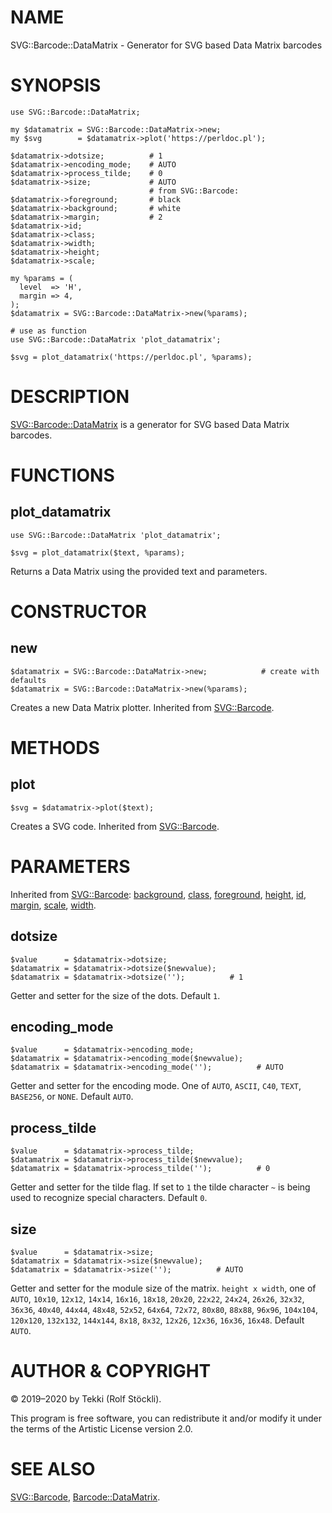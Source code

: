 # NAME

SVG::Barcode::DataMatrix - Generator for SVG based Data Matrix barcodes

# SYNOPSIS

    use SVG::Barcode::DataMatrix;

    my $datamatrix = SVG::Barcode::DataMatrix->new;
    my $svg        = $datamatrix->plot('https://perldoc.pl');

    $datamatrix->dotsize;          # 1
    $datamatrix->encoding_mode;    # AUTO
    $datamatrix->process_tilde;    # 0
    $datamatrix->size;             # AUTO
                                   # from SVG::Barcode:
    $datamatrix->foreground;       # black
    $datamatrix->background;       # white
    $datamatrix->margin;           # 2
    $datamatrix->id;
    $datamatrix->class;
    $datamatrix->width;
    $datamatrix->height;
    $datamatrix->scale;

    my %params = (
      level  => 'H',
      margin => 4,
    );
    $datamatrix = SVG::Barcode::DataMatrix->new(%params);

    # use as function
    use SVG::Barcode::DataMatrix 'plot_datamatrix';

    $svg = plot_datamatrix('https://perldoc.pl', %params);

# DESCRIPTION

[SVG::Barcode::DataMatrix](https://metacpan.org/pod/SVG%3A%3ABarcode%3A%3ADataMatrix) is a generator for SVG based Data Matrix barcodes.

# FUNCTIONS

## plot\_datamatrix

    use SVG::Barcode::DataMatrix 'plot_datamatrix';

    $svg = plot_datamatrix($text, %params);

Returns a Data Matrix using the provided text and parameters.

# CONSTRUCTOR

## new

    $datamatrix = SVG::Barcode::DataMatrix->new;            # create with defaults
    $datamatrix = SVG::Barcode::DataMatrix->new(%params);

Creates a new Data Matrix plotter. Inherited from [SVG::Barcode](https://metacpan.org/pod/SVG%3A%3ABarcode#new).

# METHODS

## plot

    $svg = $datamatrix->plot($text);

Creates a SVG code. Inherited from [SVG::Barcode](https://metacpan.org/pod/SVG%3A%3ABarcode#plot).

# PARAMETERS

Inherited from [SVG::Barcode](https://metacpan.org/pod/SVG%3A%3ABarcode):
[background](https://metacpan.org/pod/SVG%3A%3ABarcode#background),
[class](https://metacpan.org/pod/SVG%3A%3ABarcode#class),
[foreground](https://metacpan.org/pod/SVG%3A%3ABarcode#foreground),
[height](https://metacpan.org/pod/SVG%3A%3ABarcode#height),
[id](https://metacpan.org/pod/SVG%3A%3ABarcode#id),
[margin](https://metacpan.org/pod/SVG%3A%3ABarcode#margin),
[scale](https://metacpan.org/pod/SVG%3A%3ABarcode#scale),
[width](https://metacpan.org/pod/SVG%3A%3ABarcode#width).

## dotsize

    $value      = $datamatrix->dotsize;
    $datamatrix = $datamatrix->dotsize($newvalue);
    $datamatrix = $datamatrix->dotsize('');          # 1

Getter and setter for the size of the dots. Default `1`.

## encoding\_mode

    $value      = $datamatrix->encoding_mode;
    $datamatrix = $datamatrix->encoding_mode($newvalue);
    $datamatrix = $datamatrix->encoding_mode('');          # AUTO

Getter and setter for the encoding mode.
One of `AUTO`, `ASCII`, `C40`, `TEXT`, `BASE256`, or `NONE`. Default `AUTO`.

## process\_tilde

    $value      = $datamatrix->process_tilde;
    $datamatrix = $datamatrix->process_tilde($newvalue);
    $datamatrix = $datamatrix->process_tilde('');          # 0

Getter and setter for the tilde flag.
If set to `1` the tilde character `~` is being used to recognize special characters.
Default `0`.

## size

    $value      = $datamatrix->size;
    $datamatrix = $datamatrix->size($newvalue);
    $datamatrix = $datamatrix->size('');          # AUTO

Getter and setter for the module size of the matrix.  `height x width`, one of `AUTO`, `10x10`,
`12x12`, `14x14`, `16x16`, `18x18`, `20x20`, `22x22`, `24x24`, `26x26`, `32x32`, `36x36`,
`40x40`, `44x44`, `48x48`, `52x52`, `64x64`, `72x72`, `80x80`, `88x88`, `96x96`,
`104x104`, `120x120`, `132x132`, `144x144`, `8x18`, `8x32`, `12x26`, `12x36`, `16x36`,
`16x48`.  Default `AUTO`.

# AUTHOR & COPYRIGHT

© 2019–2020 by Tekki (Rolf Stöckli).

This program is free software, you can redistribute it and/or modify it under the terms of the
Artistic License version 2.0.

# SEE ALSO

[SVG::Barcode](https://metacpan.org/pod/SVG%3A%3ABarcode), [Barcode::DataMatrix](https://metacpan.org/pod/Barcode%3A%3ADataMatrix).
